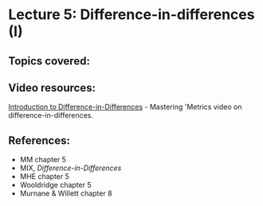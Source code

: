 # Lecture 5: Difference-in-differences (I)

## Topics covered:

## Video resources:

[Introduction to Difference-in-Differences](https://www.youtube.com/watch?v=eiffOVbYvNc) - Mastering 'Metrics video on difference-in-differences.

## References:

* MM chapter 5
* MIX, *Difference-in-Differences*
* MHE chapter 5
* Wooldridge chapter 5
* Murnane & Willett chapter 8
